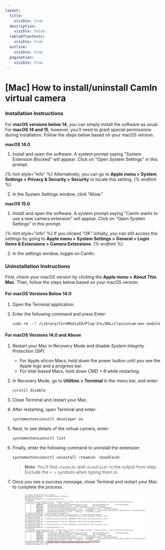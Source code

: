 ```yaml
---
layout:
  title:
    visible: true
  description:
    visible: false
  tableOfContents:
    visible: true
  outline:
    visible: true
  pagination:
    visible: true
---
```


# \[Mac] How to install/uninstall CamIn virtual camera

### Installation Instructions

For **macOS versions below 14**, you can simply install the software as usual. For **macOS 14 and 15**, however, you'll need to grant special permissions during installation. Follow the steps below based on your macOS version.

**macOS 14.0**

1. Install and open the software. A system prompt saying "System Extension Blocked" will appear. Click on "Open System Settings" in this prompt.

{% hint style="info" %}
Alternatively, you can go to **Apple menu > System Settings > Privacy & Security > Security** to locate this setting.
{% endhint %}

2. In the System Settings window, click "Allow."

**macOS 15.0**

1. Install and open the software. A system prompt saying "CamIn wants to use a new camera extension" will appear. Click on "Open System Settings" in this prompt.

{% hint style="info" %}
If you clicked "OK" initially, you can still access the settings by going to **Apple menu > System Settings > General > Login Items & Extensions > Camera Extensions**.
{% endhint %}

2. In the settings window, toggle on CamIn.

### Uninstallation Instructions

First, check your macOS version by clicking the **Apple menu > About This Mac**. Then, follow the steps below based on your macOS version.

#### **For macOS Versions Below 14.0**

1. Open the Terminal application.
2.  Enter the following command and press Enter:

    ```bash
    sudo rm -rf /Library/CoreMediaIO/Plug-Ins/DAL/classincam-mac-module.plugin
    ```

#### **For macOS Versions 14.0 and Above**

1. Restart your Mac in Recovery Mode and disable _System Integrity Protection (SIP)_.
   * For Apple silicon Macs, hold down the power button until you see the Apple logo and a progress bar.
   * For Intel-based Macs, hold down _CMD + R_ while restarting.
2.  In Recovery Mode, go to **Utilities > Terminal** in the menu bar, and enter:

    ```bash
    csrutil disable
    ```
3. Close Terminal and restart your Mac.
4.  After restarting, open Terminal and enter:

    ```bash
    systemextensionsctl developer on
    ```
5.  Next, to see details of the virtual camera, enter:

    ```bash
    systemextensionsctl list
    ```
6.  Finally, enter the following command to uninstall the extension:

    ```bash
    systemextensionsctl uninstall <teamid> <bundleid>
    ```

    > **Note**: You’ll find `<teamid>` and `<bundleid>` in the output from step. Exclude the `< >` symbols when typing them in.
7.  Once you see a success message, close Terminal and restart your Mac to complete the process.

    <figure><img src="../.gitbook/assets/image.png" alt=""><figcaption></figcaption></figure>
